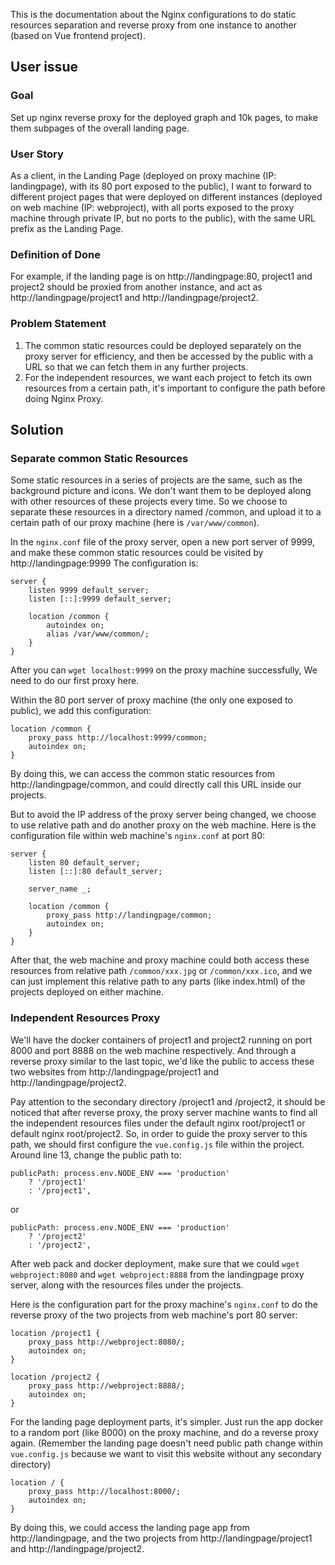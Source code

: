 This is the documentation about the Nginx configurations to do static resources separation and reverse proxy from one instance to another (based on Vue frontend project).
## User issue
### Goal
Set up nginx reverse proxy for the deployed graph and 10k pages, to make them subpages of the overall landing page.

### User Story
As a client, in the Landing Page (deployed on proxy machine (IP: landingpage), with its 80 port exposed to the public), I want to forward to different project pages that were deployed on different instances (deployed on web machine (IP: webproject), with all ports exposed to the proxy machine through private IP, but no ports to the public), with the same URL prefix as the Landing Page. 

### Definition of Done
For example, if the landing page is on http://landingpage:80, project1 and project2 should be proxied from another instance, and act as http://landingpage/project1 and http://landingpage/project2.

### Problem Statement
1. The common static resources could be deployed separately on the proxy server for efficiency, and then be accessed by the public with a URL so that we can fetch them in any further projects.
2. For the independent resources, we want each project to fetch its own resources from a certain path, it's important to configure the path before doing Nginx Proxy.

## Solution
### Separate common Static Resources
Some static resources in a series of projects are the same, such as the background picture and icons. We don't want them to be deployed along with other resources of these projects every time. So we choose to separate these resources in a directory named /common, and upload it to a certain path of our proxy machine (here is ```/var/www/common```).

In the ```nginx.conf``` file of the proxy server, open a new port server of 9999, and make these common static resources could be visited by http://landingpage:9999
The configuration is: 
```
server {
    listen 9999 default_server;
    listen [::]:9999 default_server;

    location /common {
        autoindex on;
        alias /var/www/common/;
    }
}
```

After you can ```wget localhost:9999``` on the proxy machine successfully, We need to do our first proxy here.

Within the 80 port server of proxy machine (the only one exposed to public), we add this configuration:
```
location /common {
    proxy_pass http://localhost:9999/common;
    autoindex on;
}
```
By doing this, we can access the common static resources from http://landingpage/common, and could directly call this URL inside our projects.

But to avoid the IP address of the proxy server being changed, we choose to use relative path and do another proxy on the web machine. Here is the configuration file within web machine's ```nginx.conf``` at port 80:
```
server {
    listen 80 default_server;
    listen [::]:80 default_server;

    server_name _;

    location /common {
        proxy_pass http://landingpage/common;
        autoindex on;
    }
}
```
After that, the web machine and proxy machine could both access these resources from relative path ```/common/xxx.jpg``` or ```/common/xxx.ico```, and we can just implement this relative path to any parts (like index.html) of the projects deployed on either machine.

### Independent Resources Proxy
We'll have the docker containers of project1 and project2 running on port 8000 and port 8888 on the web machine respectively. And through a reverse proxy similar to the last topic, we'd like the public to access these two websites from http://landingpage/project1 and http://landingpage/project2.

Pay attention to the secondary directory /project1 and /project2, it should be noticed that after reverse proxy, the proxy server machine wants to find all the independent resources files under the default nginx root/project1 or default nginx root/project2. So, in order to guide the proxy server to this path, we should first configure the ```vue.config.js``` file within the project.
Around line 13, change the public path to:
```
publicPath: process.env.NODE_ENV === 'production'
    ? '/project1'
    : '/project1',
```
or
```
publicPath: process.env.NODE_ENV === 'production'
    ? '/project2'
    : '/project2',
```

After web pack and docker deployment, make sure that we could ```wget webproject:8080``` and ```wget webproject:8888``` from the landingpage proxy server, along with the resources files under the projects.

Here is the configuration part for the proxy machine's ```nginx.conf``` to do the reverse proxy of the two projects from web machine's port 80 server:
```
location /project1 {
    proxy_pass http://webproject:8080/;
    autoindex on;
}

location /project2 {
    proxy_pass http://webproject:8888/;
    autoindex on;
}
```

For the landing page deployment parts, it's simpler. Just run the app docker to a random port (like 8000) on the proxy machine, and do a reverse proxy again. (Remember the landing page doesn't need public path change within ```vue.config.js``` because we want to visit this website without any secondary directory)
```
location / {
    proxy_pass http://localhost:8000/;
    autoindex on;
}
```
By doing this, we could access the landing page app from http://landingpage, and the two projects from http://landingpage/project1 and http://landingpage/project2.
